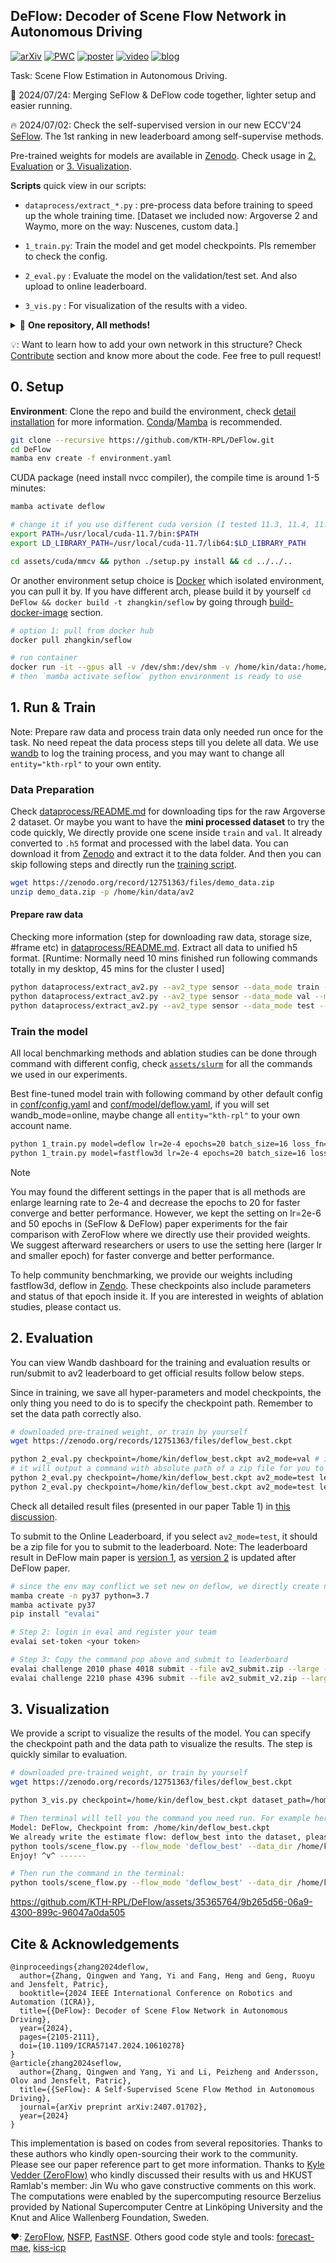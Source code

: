 DeFlow: Decoder of Scene Flow Network in Autonomous Driving
---

[![arXiv](https://img.shields.io/badge/arXiv-2401.16122-b31b1b?logo=arxiv&logoColor=white)](https://arxiv.org/abs/2401.16122) 
[![PWC](https://img.shields.io/endpoint.svg?url=https://paperswithcode.com/badge/deflow-decoder-of-scene-flow-network-in/scene-flow-estimation-on-argoverse-2)](https://paperswithcode.com/sota/scene-flow-estimation-on-argoverse-2?p=deflow-decoder-of-scene-flow-network-in) 
[![poster](https://img.shields.io/badge/ICRA24|Poster-6495ed?style=flat&logo=Shotcut&logoColor=wihte)](https://hkustconnect-my.sharepoint.com/:b:/g/personal/qzhangcb_connect_ust_hk/EXP_uXYmm_tItTWc8MafXHoB-1dVrMnvF1-lCzU1PXAvqQ?e=2FPfBS) 
[![video](https://img.shields.io/badge/video-YouTube-FF0000?logo=youtube&logoColor=white)](https://youtu.be/bZ4uUv0nDa0)
[![blog](https://img.shields.io/badge/Blog%7C%E7%9F%A5%E4%B9%8E%E4%B8%AD%E6%96%87-1772f6?style=flat&logo=Shotcut)](https://zhuanlan.zhihu.com/p/706514747) 

Task: Scene Flow Estimation in Autonomous Driving. 

📜 2024/07/24: Merging SeFlow & DeFlow code together, lighter setup and easier running.

🔥 2024/07/02: Check the self-supervised version in our new ECCV'24 [SeFlow](https://github.com/KTH-RPL/SeFlow). The 1st ranking in new leaderboard among self-supervise methods.

Pre-trained weights for models are available in [Zenodo](https://zenodo.org/records/12751363). 
Check usage in [2. Evaluation](#2-evaluation) or [3. Visualization](#3-visualization). 

**Scripts** quick view in our scripts:

- `dataprocess/extract_*.py` : pre-process data before training to speed up the whole training time. 
  [Dataset we included now: Argoverse 2 and Waymo, more on the way: Nuscenes, custom data.]
  
- `1_train.py`: Train the model and get model checkpoints. Pls remember to check the config.

- `2_eval.py` : Evaluate the model on the validation/test set. And also upload to online leaderboard.

- `3_vis.py` : For visualization of the results with a video.


<details> <summary>🎁 <b>One repository, All methods!</b> </summary>
<!-- <br> -->
You can try following methods in our code without any effort to make your own benchmark.

- [x] [SeFlow](https://arxiv.org/abs/2407.01702) (Ours 🚀): ECCV 2024
- [x] [DeFlow](https://arxiv.org/abs/2401.16122) (Ours 🚀): ICRA 2024
- [x] [FastFlow3d](https://arxiv.org/abs/2103.01306): RA-L 2021
- [x] [ZeroFlow](https://arxiv.org/abs/2305.10424): ICLR 2024, their pre-trained weight can covert into our format easily through [the script](tools/zerof2ours.py).
- [ ] [NSFP](https://arxiv.org/abs/2111.01253): NeurIPS 2021, faster 3x than original version because of [our CUDA speed up](assets/cuda/README.md), same (slightly better) performance. Done coding, public after review.
- [ ] [FastNSF](https://arxiv.org/abs/2304.09121): ICCV 2023. Done coding, public after review.
<!-- - [ ] [Flow4D](https://arxiv.org/abs/2407.07995): 1st supervise network in the new leaderboard. Done coding, public after review. -->
- [ ] ... more on the way

</details>

💡: Want to learn how to add your own network in this structure? Check [Contribute](assets/README.md#contribute) section and know more about the code. Fee free to pull request!

## 0. Setup

**Environment**: Clone the repo and build the environment, check [detail installation](assets/README.md) for more information. [Conda](https://docs.conda.io/projects/miniconda/en/latest/)/[Mamba](https://github.com/mamba-org/mamba) is recommended.


```bash
git clone --recursive https://github.com/KTH-RPL/DeFlow.git
cd DeFlow
mamba env create -f environment.yaml
```

CUDA package (need install nvcc compiler), the compile time is around 1-5 minutes:
```bash
mamba activate deflow

# change it if you use different cuda version (I tested 11.3, 11.4, 11.7, 11.8 all works)
export PATH=/usr/local/cuda-11.7/bin:$PATH
export LD_LIBRARY_PATH=/usr/local/cuda-11.7/lib64:$LD_LIBRARY_PATH

cd assets/cuda/mmcv && python ./setup.py install && cd ../../..
```

Or another environment setup choice is [Docker](https://en.wikipedia.org/wiki/Docker_(software)) which isolated environment, you can pull it by. 
If you have different arch, please build it by yourself `cd DeFlow && docker build -t zhangkin/seflow` by going through [build-docker-image](assets/README.md/#build-docker-image) section.
```bash
# option 1: pull from docker hub
docker pull zhangkin/seflow

# run container
docker run -it --gpus all -v /dev/shm:/dev/shm -v /home/kin/data:/home/kin/data --name deflow zhangkin/seflow /bin/zsh
# then `mamba activate seflow` python environment is ready to use
```

## 1. Run & Train

Note: Prepare raw data and process train data only needed run once for the task. No need repeat the data process steps till you delete all data. We use [wandb](https://wandb.ai/) to log the training process, and you may want to change all `entity="kth-rpl"` to your own entity.

### Data Preparation

Check [dataprocess/README.md](dataprocess/README.md#argoverse-20) for downloading tips for the raw Argoverse 2 dataset. Or maybe you want to have the **mini processed dataset** to try the code quickly, We directly provide one scene inside `train` and `val`. It already converted to `.h5` format and processed with the label data. 
You can download it from [Zenodo](https://zenodo.org/records/12751363/files/demo_data.zip) and extract it to the data folder. And then you can skip following steps and directly run the [training script](#train-the-model).

```bash
wget https://zenodo.org/record/12751363/files/demo_data.zip
unzip demo_data.zip -p /home/kin/data/av2
```

#### Prepare raw data 

Checking more information (step for downloading raw data, storage size, #frame etc) in [dataprocess/README.md](dataprocess/README.md). Extract all data to unified h5 format. 
[Runtime: Normally need 10 mins finished run following commands totally in my desktop, 45 mins for the cluster I used]
```bash
python dataprocess/extract_av2.py --av2_type sensor --data_mode train --argo_dir /home/kin/data/av2 --output_dir /home/kin/data/av2/preprocess_v2
python dataprocess/extract_av2.py --av2_type sensor --data_mode val --mask_dir /home/kin/data/av2/3d_scene_flow
python dataprocess/extract_av2.py --av2_type sensor --data_mode test --mask_dir /home/kin/data/av2/3d_scene_flow
```

### Train the model

All local benchmarking methods and ablation studies can be done through command with different config, check [`assets/slurm`](assets/slurm) for all the commands we used in our experiments.

Best fine-tuned model train with following command by other default config in [conf/config.yaml](conf/config.yaml) and [conf/model/deflow.yaml](conf/model/deflow.yaml), if you will set wandb_mode=online, maybe change all `entity="kth-rpl"` to your own account name.

```bash
python 1_train.py model=deflow lr=2e-4 epochs=20 batch_size=16 loss_fn=deflowLoss
python 1_train.py model=fastflow3d lr=2e-4 epochs=20 batch_size=16 loss_fn=ff3dLoss
```

> [!NOTE]  
> You may found the different settings in the paper that is all methods are enlarge learning rate to 2e-4 and decrease the epochs to 20 for faster converge and better performance. 
> However, we kept the setting on lr=2e-6 and 50 epochs in (SeFlow & DeFlow) paper experiments for the fair comparison with ZeroFlow where we directly use their provided weights. 
> We suggest afterward researchers or users to use the setting here (larger lr and smaller epoch) for faster converge and better performance.

To help community benchmarking, we provide our weights including fastflow3d, deflow in [Zendo](https://zenodo.org/records/12751363). 
These checkpoints also include parameters and status of that epoch inside it. If you are interested in weights of ablation studies, please contact us.

## 2. Evaluation

You can view Wandb dashboard for the training and evaluation results or run/submit to av2 leaderboard to get official results follow below steps.

Since in training, we save all hyper-parameters and model checkpoints, the only thing you need to do is to specify the checkpoint path. Remember to set the data path correctly also.
```bash
# downloaded pre-trained weight, or train by yourself
wget https://zenodo.org/records/12751363/files/deflow_best.ckpt

python 2_eval.py checkpoint=/home/kin/deflow_best.ckpt av2_mode=val # it will directly prints all metric
# it will output a command with absolute path of a zip file for you to submit to leaderboard
python 2_eval.py checkpoint=/home/kin/deflow_best.ckpt av2_mode=test leaderboard_version=1
python 2_eval.py checkpoint=/home/kin/deflow_best.ckpt av2_mode=test leaderboard_version=2
```

Check all detailed result files (presented in our paper Table 1) in [this discussion](https://github.com/KTH-RPL/DeFlow/discussions/2).

To submit to the Online Leaderboard, if you select `av2_mode=test`, it should be a zip file for you to submit to the leaderboard.
Note: The leaderboard result in DeFlow main paper is [version 1](https://eval.ai/web/challenges/challenge-page/2010/evaluation), as [version 2](https://eval.ai/web/challenges/challenge-page/2210/overview) is updated after DeFlow paper.

```bash
# since the env may conflict we set new on deflow, we directly create new one:
mamba create -n py37 python=3.7
mamba activate py37
pip install "evalai"

# Step 2: login in eval and register your team
evalai set-token <your token>

# Step 3: Copy the command pop above and submit to leaderboard
evalai challenge 2010 phase 4018 submit --file av2_submit.zip --large --private
evalai challenge 2210 phase 4396 submit --file av2_submit_v2.zip --large --private
```

## 3. Visualization

We provide a script to visualize the results of the model. You can specify the checkpoint path and the data path to visualize the results. The step is quickly similar to evaluation.

```bash
# downloaded pre-trained weight, or train by yourself
wget https://zenodo.org/records/12751363/files/deflow_best.ckpt

python 3_vis.py checkpoint=/home/kin/deflow_best.ckpt dataset_path=/home/kin/data/av2/preprocess/sensor/vis

# Then terminal will tell you the command you need run. For example here is the output of the above:
Model: DeFlow, Checkpoint from: /home/kin/deflow_best.ckpt
We already write the estimate flow: deflow_best into the dataset, please run following commend to visualize the flow. Copy and paste it to your terminal:
python tools/scene_flow.py --flow_mode 'deflow_best' --data_dir /home/kin/data/av2/preprocess/sensor/mini
Enjoy! ^v^ ------ 

# Then run the command in the terminal:
python tools/scene_flow.py --flow_mode 'deflow_best' --data_dir /home/kin/data/av2/preprocess/sensor/mini
```

https://github.com/KTH-RPL/DeFlow/assets/35365764/9b265d56-06a9-4300-899c-96047a0da505


## Cite & Acknowledgements

```
@inproceedings{zhang2024deflow,
  author={Zhang, Qingwen and Yang, Yi and Fang, Heng and Geng, Ruoyu and Jensfelt, Patric},
  booktitle={2024 IEEE International Conference on Robotics and Automation (ICRA)}, 
  title={{DeFlow}: Decoder of Scene Flow Network in Autonomous Driving}, 
  year={2024},
  pages={2105-2111},
  doi={10.1109/ICRA57147.2024.10610278}
}
@article{zhang2024seflow,
  author={Zhang, Qingwen and Yang, Yi and Li, Peizheng and Andersson, Olov and Jensfelt, Patric},
  title={{SeFlow}: A Self-Supervised Scene Flow Method in Autonomous Driving},
  journal={arXiv preprint arXiv:2407.01702},
  year={2024}
}
```

This implementation is based on codes from several repositories. Thanks to these authors who kindly open-sourcing their work to the community. Please see our paper reference part to get more information. 
Thanks to [Kyle Vedder (ZeroFlow)](https://github.com/kylevedder) who kindly discussed their results with us and HKUST Ramlab's member: Jin Wu who gave constructive comments on this work. 
The computations were enabled by the supercomputing resource Berzelius provided by National Supercomputer Centre at Linköping University and the Knut and Alice Wallenberg Foundation, Sweden.

❤️: [ZeroFlow](https://github.com/kylevedder/zeroflow), [NSFP](https://github.com/Lilac-Lee/Neural_Scene_Flow_Prior), [FastNSF](https://github.com/Lilac-Lee/FastNSF). Others good code style and tools: [forecast-mae](https://github.com/jchengai/forecast-mae), [kiss-icp](https://github.com/PRBonn/kiss-icp)
